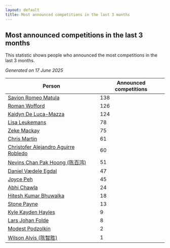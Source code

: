 ```yaml
---
layout: default
title: Most announced competitions in the last 3 months
---
```

## Most announced competitions in the last 3 months
This statistic shows people who announced the most competitions in the last 3 months.

*Generated on 17 June 2025*

| Person | Announced competitions |
| --- | --- |
| [Savion Romeo Matula](https://www.worldcubeassociation.org/persons/2019MATU03) | 138 |
| [Roman Wofford](https://www.worldcubeassociation.org/persons/2017WOFF01) | 126 |
| [Kaidyn De Luca-Mazza](https://www.worldcubeassociation.org/persons/2019LUCA01) | 124 |
| [Lisa Leukemans](https://www.worldcubeassociation.org/persons/2021LEUK01) | 78 |
| [Zeke Mackay](https://www.worldcubeassociation.org/persons/2015MACK06) | 75 |
| [Chris Martin](https://www.worldcubeassociation.org/persons/2013MART03) | 61 |
| [Christofer Alejandro Aguirre Robledo](https://www.worldcubeassociation.org/persons/2016ROBL05) | 60 |
| [Nevins Chan Pak Hoong (陈百鸿)](https://www.worldcubeassociation.org/persons/2010CHAN20) | 51 |
| [Daniel Vædele Egdal](https://www.worldcubeassociation.org/persons/2013EGDA01) | 47 |
| [Joyce Peh](https://www.worldcubeassociation.org/persons/2017PEHJ01) | 45 |
| [Abhi Chawla](https://www.worldcubeassociation.org/persons/2019CHAW01) | 24 |
| [Hitesh Kumar Bhuwalka](https://www.worldcubeassociation.org/persons/2022BHUW01) | 18 |
| [Stone Payne](https://www.worldcubeassociation.org/persons/2018SIMP06) | 13 |
| [Kyle Kayden Hayles](https://www.worldcubeassociation.org/persons/2022HAYL02) | 9 |
| [Lars Johan Folde](https://www.worldcubeassociation.org/persons/2018FOLD01) | 8 |
| [Modest Podzolkin](https://www.worldcubeassociation.org/persons/2017PODZ01) | 2 |
| [Wilson Alvis (陈智胜)](https://www.worldcubeassociation.org/persons/2011ALVI01) | 1 |

